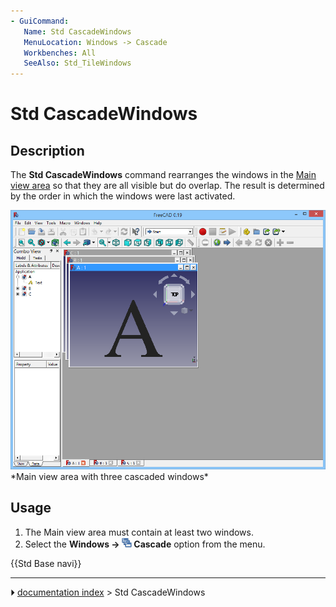 ```yaml
---
- GuiCommand:
   Name: Std CascadeWindows
   MenuLocation: Windows -> Cascade
   Workbenches: All
   SeeAlso: Std_TileWindows
---
```


# Std CascadeWindows

## Description

The **Std CascadeWindows** command rearranges the windows in the [Main view area](Main_view_area.md) so that they are all visible but do overlap. The result is determined by the order in which the windows were last activated.

 <img alt="" src=images/Std_CascadeWindows_example.png  style="width:600px;">  
*Main view area with three cascaded windows*

## Usage

1.  The Main view area must contain at least two windows.
2.  Select the **Windows → <img src="images/Std_CascadeWindows.svg" width=16px> Cascade** option from the menu.




 {{Std Base navi}}



---
⏵ [documentation index](../README.md) > Std CascadeWindows
